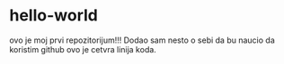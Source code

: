 # hello-world
ovo je moj prvi repozitorijum!!!
Dodao sam nesto o sebi da bu naucio da koristim github
ovo je cetvra linija koda.
